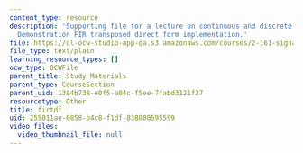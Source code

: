 ```yaml
---
content_type: resource
description: 'Supporting file for a lecture on continuous and discrete signal processing:
  Demonstration FIR transposed direct form implementation.'
file: https://ol-ocw-studio-app-qa.s3.amazonaws.com/courses/2-161-signal-processing-continuous-and-discrete-fall-2008/255011ae0858b4c8f1df838880595599_firtdf.m
file_type: text/plain
learning_resource_types: []
ocw_type: OCWFile
parent_title: Study Materials
parent_type: CourseSection
parent_uid: 1384b738-e0f5-a04c-f5ee-7fabd3121f27
resourcetype: Other
title: firtdf
uid: 255011ae-0858-b4c8-f1df-838880595599
video_files:
  video_thumbnail_file: null
---
```

